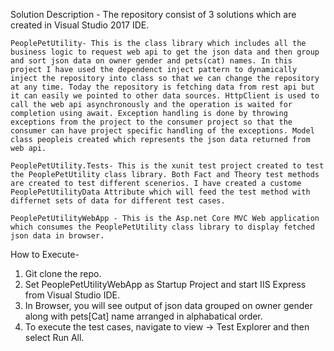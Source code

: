 Solution Description - The repository consist of 3 solutions which are created in Visual Studio 2017 IDE.

    PeoplePetUtility- This is the class library which includes all the business logic to request web api to get the json data and then group and sort json data on owner gender and pets(cat) names. In this project I have used the dependenct inject pattern to dynamically inject the repository into class so that we can change the repository at any time. Today the repository is fetching data from rest api but it can easily we pointed to other data sources. HttpClient is used to call the web api asynchronously and the operation is waited for completion using await. Exception handling is done by throwing exceptions from the project to the consumer project so that the consumer can have project specific handling of the exceptions. Model class peopleis created which represents the json data returned from web api.

    PeoplePetUtility.Tests- This is the xunit test project created to test the PeoplePetUtility class library. Both Fact and Theory test methods are created to test different scenerios. I have created a custome PeoplePetUtilityData Attribute which will feed the test method with differnet sets of data for different test cases.

    PeoplePetUtilityWebApp - This is the Asp.net Core MVC Web application which consumes the PeoplePetUtility class library to display fetched json data in browser.

How to Execute-

   1. Git clone the repo.
   2. Set PeoplePetUtilityWebApp as Startup Project and start IIS Express from Visual Studio IDE.
   3. In Browser, you will see output of json data grouped on owner gender along with pets[Cat] name arranged in alphabatical order.
   4. To execute the test cases, navigate to view -> Test Explorer and then select Run All.

